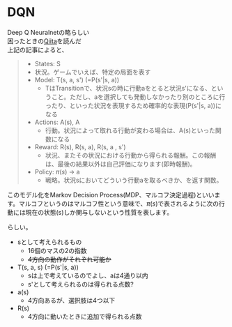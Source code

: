 # DQN
Deep Q Neuralnetの略らしい  
困ったときの[Qiita](https://qiita.com/icoxfog417/items/242439ecd1a477ece312)を読んだ  
上記の記事によると、

> * States: S
> * 状況。ゲームでいえば、特定の局面を表す
> * Model: T(s, a, s') (=P(s'|s, a))
>   * TはTransitionで、状況sの時に行動aをとると状況s'になる、ということ。ただし、aを選択しても発動しなかったり別のところに行ったり、といった状況を表現するため確率的な表現(P(s'|s, a))になる
> * Actions: A(s), A
>   * 行動。状況によって取れる行動が変わる場合は、A(s)といった関数になる
> * Reward: R(s), R(s, a), R(s, a , s')
>   * 状況、またその状況における行動から得られる報酬。この報酬は、最後の結果以外は自己評価になります(即時報酬)。
> * Policy: $\pi(s)$ -> a
>   * 戦略。状況sにおいてどういう行動aを取るべきか、を返す関数。

このモデル化をMarkov Decision Process(MDP、マルコフ決定過程)といいます。マルコフというのはマルコフ性という意味で、$\pi(s)$で表されるように次の行動には現在の状態(s)しか関与しないという性質を表します。

らしい。

- sとして考えられるもの
  - 16個のマスの2の指数
  - ~~4方向の動作がそれぞれ可能か~~
- T(s, a, s) (=P(s'|s, a))
  - sは上で考えているのでよし、aは4通り以内
  - s'として考えられるのは得られる点数?
- a(s)
  - 4方向あるが、選択肢は4つ以下
- R(s)
  - 4方向に動いたときに追加で得られる点数
